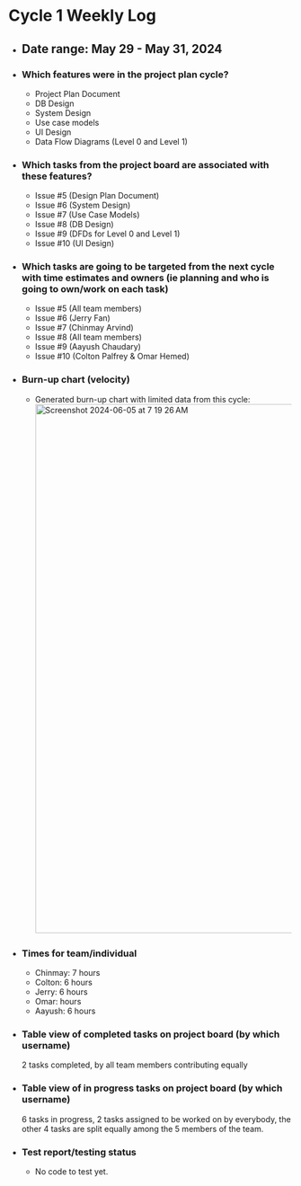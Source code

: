 # Cycle 1 Weekly Log
- ## Date range: May 29 - May 31, 2024 
- ### Which features were in the project plan cycle?
  - Project Plan Document
  - DB Design
  - System Design
  - Use case models
  - UI Design
  - Data Flow Diagrams (Level 0 and Level 1)
- ### Which tasks from the project board are associated with these features?
  - Issue #5 (Design Plan Document)
  - Issue #6 (System Design)
  - Issue #7 (Use Case Models)
  - Issue #8 (DB Design)
  - Issue #9 (DFDs for Level 0 and Level 1)
  - Issue #10 (UI Design)
- ### Which tasks are going to be targeted from the next cycle with time estimates and owners (ie planning and who is going to own/work on each task)
  - Issue #5 (All team members)
  - Issue #6 (Jerry Fan)
  - Issue #7 (Chinmay Arvind)
  - Issue #8 (All team members)
  - Issue #9 (Aayush Chaudary)
  - Issue #10 (Colton Palfrey & Omar Hemed)
- ### Burn-up chart (velocity)
  - Generated burn-up chart with limited data from this cycle: <img width="942" alt="Screenshot 2024-06-05 at 7 19 26 AM" src="https://github.com/UBCO-COSC499-Summer-2024/team-8-capstone-team-8/assets/144177741/1ef6c393-9b75-4e84-bf24-3fa98069e366">
- ### Times for team/individual
  - Chinmay: 7 hours
  - Colton: 6 hours
  - Jerry:  6 hours
  - Omar:  hours
  - Aayush: 6 hours
- ### Table view of completed tasks on project board (by which username)
  2 tasks completed, by all team members contributing equally
- ### Table view of in progress tasks on project board (by which username)
  6 tasks in progress, 2 tasks assigned to be worked on by everybody, the other 4 tasks are split equally among the 5 members of the team.
- ### Test report/testing status
  - No code to test yet.
